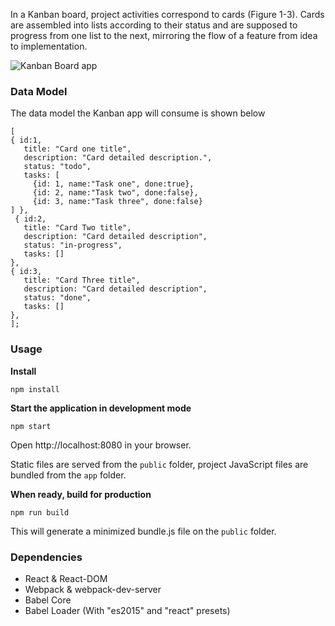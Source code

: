 In a Kanban board, project activities correspond to cards (Figure 1-3). Cards are assembled into lists according to their status and are supposed to progress from one list to the next, mirroring the flow of a feature from idea to implementation.

![Kanban Board app](http://url/to/img.png)

### Data Model

 The data model the Kanban app will consume is shown below

 ```
[
{ id:1,
    title: "Card one title",
    description: "Card detailed description.",
    status: "todo",
    tasks: [
      {id: 1, name:"Task one", done:true},
      {id: 2, name:"Task two", done:false},
      {id: 3, name:"Task three", done:false}
] },
  { id:2,
    title: "Card Two title",
    description: "Card detailed description",
    status: "in-progress",
    tasks: []
},
{ id:3,
    title: "Card Three title",
    description: "Card detailed description",
    status: "done",
    tasks: []
},
];
 ```

### Usage

**Install**
```
npm install
```

**Start the application in development mode**
```
npm start
```

Open http://localhost:8080 in your browser.

Static files are served from the `public` folder, project JavaScript files are bundled from the `app` folder.

**When ready, build for production**
```
npm run build
```

This will generate a minimized bundle.js file on the `public` folder.


### Dependencies

* React & React-DOM
* Webpack & webpack-dev-server
* Babel Core
* Babel Loader (With "es2015" and "react" presets)

